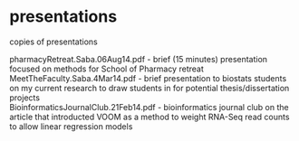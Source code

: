 presentations
=============

copies of presentations

pharmacyRetreat.Saba.06Aug14.pdf - brief (15 minutes) presentation focused on methods for School of Pharmacy retreat  
MeetTheFaculty.Saba.4Mar14.pdf - brief presentation to biostats students on my current research to draw students in for potential thesis/dissertation projects  
BioinformaticsJournalClub.21Feb14.pdf - bioinformatics journal club on the article that introducted VOOM as a method to weight RNA-Seq read counts to allow linear regression models  
